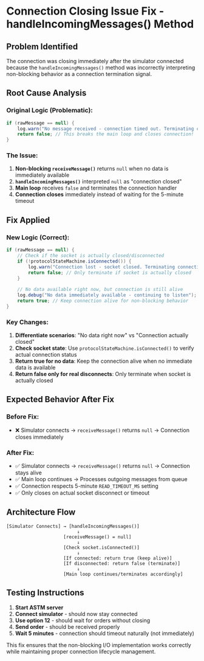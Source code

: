 # Connection Closing Issue Fix - handleIncomingMessages() Method

## Problem Identified
The connection was closing immediately after the simulator connected because the `handleIncomingMessages()` method was incorrectly interpreting non-blocking behavior as a connection termination signal.

## Root Cause Analysis

### Original Logic (Problematic):
```java
if (rawMessage == null) {
    log.warn("No message received - connection timed out. Terminating connection handler.");
    return false; // This breaks the main loop and closes connection!
}
```

### The Issue:
1. **Non-blocking `receiveMessage()`** returns `null` when no data is immediately available
2. **`handleIncomingMessages()`** interpreted `null` as "connection closed"
3. **Main loop** receives `false` and terminates the connection handler
4. **Connection closes** immediately instead of waiting for the 5-minute timeout

## Fix Applied

### New Logic (Correct):
```java
if (rawMessage == null) {
    // Check if the socket is actually closed/disconnected
    if (!protocolStateMachine.isConnected()) {
        log.warn("Connection lost - socket closed. Terminating connection handler.");
        return false; // Only terminate if socket is actually closed
    }
    
    // No data available right now, but connection is still alive
    log.debug("No data immediately available - continuing to listen");
    return true; // Keep connection alive for non-blocking behavior
}
```

### Key Changes:
1. **Differentiate scenarios**: "No data right now" vs "Connection actually closed"
2. **Check socket state**: Use `protocolStateMachine.isConnected()` to verify actual connection status
3. **Return true for no data**: Keep the connection alive when no immediate data is available
4. **Return false only for real disconnects**: Only terminate when socket is actually closed

## Expected Behavior After Fix

### Before Fix:
- ❌ Simulator connects → `receiveMessage()` returns `null` → Connection closes immediately

### After Fix:
- ✅ Simulator connects → `receiveMessage()` returns `null` → Connection stays alive
- ✅ Main loop continues → Processes outgoing messages from queue
- ✅ Connection respects 5-minute `READ_TIMEOUT_MS` setting
- ✅ Only closes on actual socket disconnect or timeout

## Architecture Flow

```
[Simulator Connects] → [handleIncomingMessages()]
                          ↓
                     [receiveMessage() = null]
                          ↓
                     [Check socket.isConnected()]
                          ↓
                     [If connected: return true (keep alive)]
                     [If disconnected: return false (terminate)]
                          ↓
                     [Main loop continues/terminates accordingly]
```

## Testing Instructions

1. **Start ASTM server**
2. **Connect simulator** - should now stay connected
3. **Use option 12** - should wait for orders without closing
4. **Send order** - should be received properly
5. **Wait 5 minutes** - connection should timeout naturally (not immediately)

This fix ensures that the non-blocking I/O implementation works correctly while maintaining proper connection lifecycle management.
